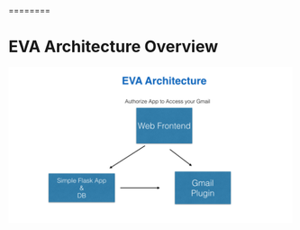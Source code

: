 ========

EVA Architecture Overview
=====================

<img src="https://github.com/adebayoj/evatest/blob/master/architecture/initial_architecture.png" width="700">
